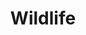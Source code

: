 ---
layout: photo_set
title: Wildlife
permalink: /wildlife/
description: "Wildlife"
order: -1
photos:
    set: wildlife
    size: 2
---